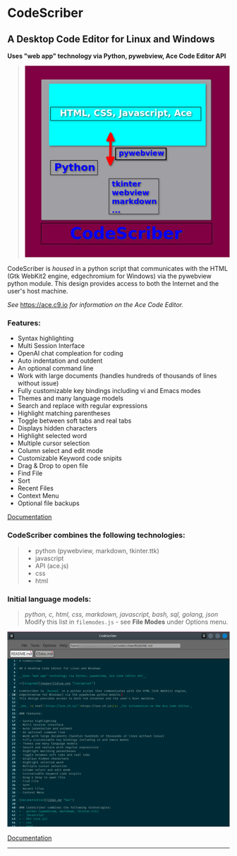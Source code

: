 # CodeScriber

## A Desktop Code Editor for Linux and Windows

__Uses "web app" technology via Python, pywebview, Ace Code Editor API__

>![diagram](images/CSdiag.png "Conceptual")

CodeScriber is _housed_ in a python script that communicates with the HTML (Gtk WebKit2 engine,
edgechromium for Windows) via the pywebview python module.
This design provides access to both the Internet and the user's host machine.

_See_ <a href='https://ace.c9.io/'>https://ace.c9.io</a> _for information on the Ace Code Editor._

### Features:

- Syntax highlighting
- Multi Session Interface
- OpenAI chat compleation for coding
- Auto indentation and outdent
- An optional command line
- Work with large documents (handles hundreds of thousands of lines without issue)
- Fully customizable key bindings including vi and Emacs modes
- Themes and many language models
- Search and replace with regular expressions
- Highlight matching parentheses
- Toggle between soft tabs and real tabs
- Displays hidden characters
- Highlight selected word
- Multiple cursor selection
- Column select and edit mode
- Customizable Keyword code snipits
- Drag & Drop to open file
- Find File
- Sort
- Recent Files
- Context Menu
- Optional file backups

[Documentation](CSdoc.md "Doc")

### CodeScriber combines the following technologies:
> - python (pywebview, markdown, tkinter.ttk)
> - javascript
> - API (ace.js)
> - css
> - html

### Initial language models:
> _python, c, html, css, markdown, javascript, bash, sql, golang, json_
Modify this list in `filemodes.js` - see **File Modes** under Options menu.

![CodeScriber](images/CS1.png "CodeScriber")

[Documentation](CSdoc.md "Doc")

---

